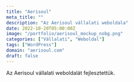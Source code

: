 ```yaml
---
title: "Aerisoul"
meta_title: ""
description: "Az Aerisoul vállalati weboldala"
date: 2022-10-20T05:00:00Z
image: "/portfolio/aerisoul_mockup_nobg.png"
categories: ["Vállalati", "Weboldal"]
tags: ["WordPress"]
domain: "aerisoul.com"
draft: false
---
```


Az Aerisoul vállalati weboldalát fejlesztettük.

